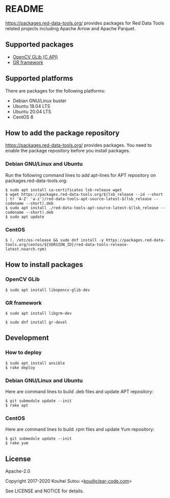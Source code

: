 # README

https://packages.red-data-tools.org/ provides packages for Red Data
Tools related projects including Apache Arrow and Apache Parquet.

## Supported packages

  * [OpenCV GLib (C API)](https://github.com/red-data-tools/opencv-glib)
  * [GR framework](https://github.com/sciapp/gr)

## Supported platforms

There are packages for the following platforms:

  * Debian GNU/Linux buster
  * Ubuntu 18.04 LTS
  * Ubuntu 20.04 LTS
  * CentOS 8

## How to add the package repository

https://packages.red-data-tools.org/ provides packages. You need to
enable the package repository before you install packages.

### Debian GNU/Linux and Ubuntu

Run the following command lines to add apt-lines for APT repository on
packages.red-data-tools.org:

```console
$ sudo apt install ca-certificates lsb-release wget
$ wget https://packages.red-data-tools.org/$(lsb_release --id --short | tr 'A-Z' 'a-z')/red-data-tools-apt-source-latest-$(lsb_release --codename --short).deb
$ sudo apt install ./red-data-tools-apt-source-latest-$(lsb_release --codename --short).deb
$ sudo apt update
```

### CentOS

```console
$ (. /etc/os-release && sudo dnf install -y https://packages.red-data-tools.org/centos/${VERSION_ID}/red-data-tools-release-latest.noarch.rpm)
```

## How to install packages

### OpenCV GLib

```console
$ sudo apt install libopencv-glib-dev
```

### GR framework

```console
$ sudo apt install libgrm-dev
```

```console
$ sudo dnf install gr-devel
```

## Development

### How to deploy

```console
$ sudo apt install ansible
$ rake deploy
```

### Debian GNU/Linux and Ubuntu

Here are command lines to build .deb files and update APT repository:

```console
$ git submodule update --init
$ rake apt
```

### CentOS

Here are command lines to build .rpm files and update Yum repository:

```console
$ git submodule update --init
$ rake yum
```

## License

Apache-2.0

Copyright 2017-2020 Kouhei Sutou \<kou@clear-code.com\>

See LICENSE and NOTICE for details.
